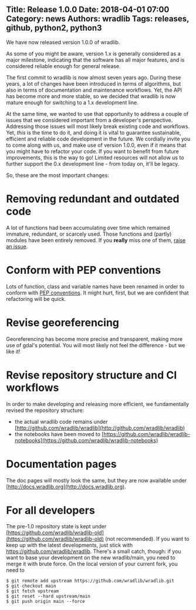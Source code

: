 Title: Release 1.0.0
Date: 2018-04-01 07:00
Category: news
Authors: wradlib
Tags: releases, github, python2, python3
---

We have now released version 1.0.0 of wradlib. 

As some of you might be aware, version 1.x is generally considered as a major milestone, indicating that the software has all major features, and is considered reliable enough for general release.

The first commit to wradlib is now almost seven years ago. During these years, a lot of changes have been introduced in terms of algorithms, but also in terms of documentation and maintenance workflows. Yet, the API has become more and more stable, so we decided that wradlib is now mature enough for switching to a 1.x development line.

At the same time, we wanted to use that opportunity to address a couple of issues that we considered important from a developer's perspective. Addressing those issues will most likely break existing code and workflows. Yet, *this* is the time to do it, and doing it is vital to guarantee sustainable, efficient and reliable code development in the future. We cordially invite you to come along with us, and make use of version 1.0.0, even if it means that you might have to refactor your code. If you want to benefit from future improvements, this is the way to go! Limited resources will not allow us to further support the 0.x development line - from today on, it'll be legacy.

So, these are the most important changes:

# Removing redundant and outdated code
A lot of functions had been accumulating over time which remained immature, redundant, or scarcely used. Those functions and (partly) modules have been entirely removed. If you **really** miss one of them, [raise an issue](https://github.com/wradlib/wradlib/issues).   

# Conform with PEP conventions
Lots of function, class and variable names have been renamed in order to conform with [PEP conventions](https://www.python.org/dev/peps/pep-0008/#naming-conventions). It might hurt, first, but we are confident that refactoring will be quick.

# Revise georeferencing
Georeferencing has become more precise and transparent, making more use of gdal's potential. You will most likely not feel the difference - but we like it!

# Revise repository structure and CI workflows
In order to make developing and releasing more efficient, we fundamentally revised the repository structure: 
- the actual wradlib code remains under [http://github.com/wradlib/wradlib](http://github.com/wradlib/wradlib)
- the notebooks have been moved to [https://github.com/wradlib/wradlib-notebooks](https://github.com/wradlib/wradlib-notebooks)

# Documentation pages
The doc pages will mostly look the same, but they are now available under [http://docs.wradlib.org](http://docs.wradlib.org).

# For all developers
The pre-1.0 repository state is kept under [https://github.com/wradlib/wradlib-old](https://github.com/wradlib/wradlib-old) (not recommended). If you want to keep up with the latest developments, just stick with https://github.com/wradlib/wradlib. There's a small catch, though: if you want to base your development on the new wradlib/main, you need to merge it with brute force. On the local version of your current fork, you need to

```
$ git remote add upstream https://github.com/wradlib/wradlib.git
$ git checkout main
$ git fetch upstream
$ git reset --hard upstream/main
$ git push origin main --force
```